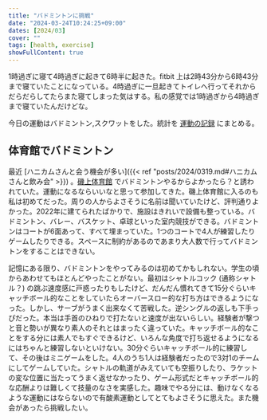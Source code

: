 ```yaml
---
title: "バドミントンに挑戦"
date: "2024-03-24T10:24:25+09:00"
dates: [2024/03]
cover: ""
tags: [health, exercise]
showFullContent: true
---
```


1時過ぎに寝て4時過ぎに起きて6時半に起きた。fitbit 上は2時43分から6時43分まで寝ていたことになっている。4時過ぎに一旦起きてトイレへ行ってそれからだらだらしてたらまた寝てしまった気はする。私の感覚では1時過ぎから4時過ぎまで寝ていたんだけどな。

今日の運動はバドミントン,スクワットをした。統計を [運動の記録](https://docs.google.com/spreadsheets/d/1bg85QtM-LciUgey8I79uI7vW2PEwsP6TVdeIRVkACBg/edit?usp=sharing) にまとめる。

## 体育館でバドミントン

最近 [ハニカムさんと会う機会が多い]({{< ref "posts/2024/0319.md#ハニカムさんと飲み会" >}}) 。[磯上体育館](https://isogami-gym.jp/) でバドミントンやるからよかったら？と誘われていた。運動になるならいいなと思って参加してきた。磯上体育館に入るのも私は初めてだった。周りの人からよさそうに名前は聞いていたけど、評判通りよかった。2022年に建てられたばかりで、施設はきれいで設備も整っている。バドミントン、バレー、バスケット、卓球といった室内競技ができる。バドミントンはコートが6面あって、すべて埋まっていた。1つのコートで4人が練習したりゲームしたりできる。スペースに制約があるのであまり大人数で行ってバドミントンをすることはできない。

記憶にある限り、バドミントンをやってみるのは初めてかもしれない。学生の頃からあわせてもほとんどやったことがない。最初はシャトルコック (通称シャトル？) の跳ぶ速度感に戸惑ったりもしたけど、だんだん慣れてきて15分ぐらいキャッチボール的なことをしていたらオーバースロー的な打ち方はできるようになった。しかし、サーブがうまく出来なくて苦戦した。逆シングルの返しも下手っぴだった。本当は手首のひねりで打たないと速度が出ないらしい。経験者が撃つと音と勢いが異なり素人のそれとはまったく違っていた。キャッチボール的なことをする分には素人でもすぐできるけど、いろんな角度で打ち返せるようになるにはちゃんと練習しないといけない。30分ぐらいキャッチボール的に練習して、その後はミニゲームをした。4人のうち1人は経験者だったので3対1のチームにしてゲームしていた。シャトルの軌道がみえていても空振りしたり、ラケットの変な位置に当たってうまく返せなかったり、ゲーム形式だとキャッチボール的な応酬よりは難しくて技量のなさを実感した。趣味でやる分には、動けなくなるような運動にはならないので有酸素運動としてとてもよさそうに思えた。また機会があったら挑戦したい。
